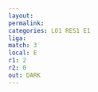 ```yaml
---
layout: 
permalink: 
categories: LO1 RES1 E1
liga: 
match: 3
local: E
r1: 2
r2: 0
out: DARK
---
```

